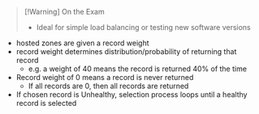 >[!Warning] On the Exam
> - Ideal for simple load balancing or testing new software versions

- hosted zones are given a record weight
- record weight determines distribution/probability of returning that record
	- e.g. a weight of 40 means the record is returned 40% of the time
- Record weight of 0 means a record is never returned
	- If all records are 0, then all records are returned
- If chosen record is Unhealthy, selection process loops until a healthy record is selected